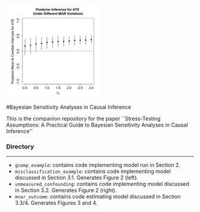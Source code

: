 <p float="center">
  <img src="/mnar_outcome/mnar.png" width="250" /> 
</p>

#Bayesian Sensitivity Analyses in Causal Inference

This is the companion repository for the paper ``Stress-Testing Assumptions: A Practical Guide to Bayesian Sensitivity Analyses in Causal Inference''


### Directory

---

- `gcomp_example`: contains code implementing model run in Section 2.
- `misclassification_example`: contains code implementing model discussed in Section 3.1. Generates Figure 2 (left).
- `unmeasured_confounding`: contains code implementing model discussed in Section 3.2. Generates Figure 2 (right).
- `mnar_outcome`: contains code estimating model discussed in Section 3.3/4. Generates Figures 3 and 4.
